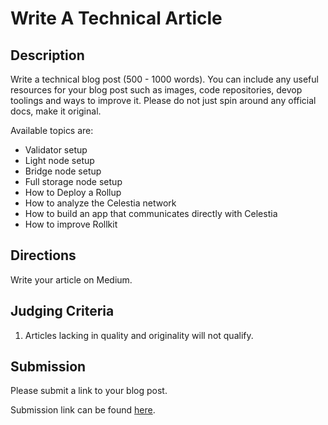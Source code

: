 # Write A Technical Article

## Description

Write a technical blog post (500 - 1000 words). You can include any useful
resources for your blog post such as images, code repositories, devop
toolings and ways to improve it. Please do not just spin around any
official docs, make it original.

Available topics are:

- Validator setup
- Light node setup
- Bridge node setup
- Full storage node setup
- How to Deploy a Rollup
- How to analyze the Celestia network
- How to build an app that communicates directly with Celestia
- How to improve Rollkit

## Directions

Write your article on Medium.

## Judging Criteria

1. Articles lacking in quality and originality will not qualify.

## Submission

Please submit a link to your blog post.

Submission link can be found [here](https://celestia.knack.com/theblockspacerace#testnet-portal).
